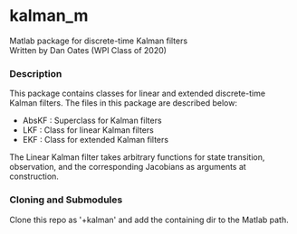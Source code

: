 # kalman_m
Matlab package for discrete-time Kalman filters  
Written by Dan Oates (WPI Class of 2020)

### Description
This package contains classes for linear and extended discrete-time Kalman filters. The files in this package are described below:

- AbsKF : Superclass for Kalman filters
- LKF : Class for linear Kalman filters
- EKF : Class for extended Kalman filters

The Linear Kalman filter takes arbitrary functions for state transition, observation, and the corresponding Jacobians as arguments at construction.

### Cloning and Submodules
Clone this repo as '+kalman' and add the containing dir to the Matlab path.